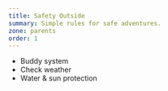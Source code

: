 ```yaml
---
title: Safety Outside
summary: Simple rules for safe adventures.
zone: parents
order: 1
---
```

- Buddy system  
- Check weather  
- Water & sun protection  
